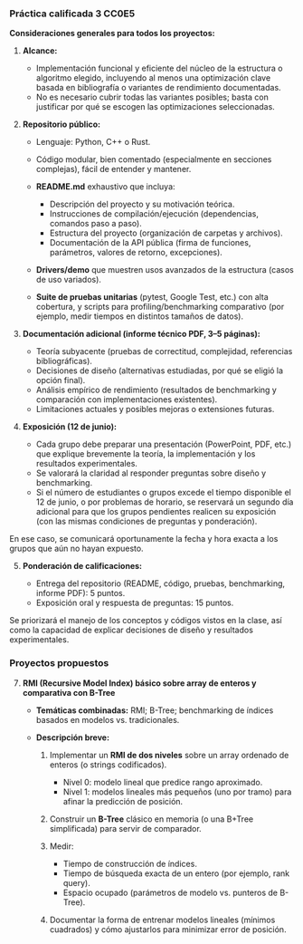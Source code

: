 ### **Práctica calificada 3 CC0E5**

**Consideraciones generales para todos los proyectos:**

1. **Alcance:**

   * Implementación funcional y eficiente del núcleo de la estructura o algoritmo elegido, incluyendo al menos una optimización clave basada en bibliografía o variantes de rendimiento documentadas.
   * No es necesario cubrir todas las variantes posibles; basta con justificar por qué se escogen las optimizaciones seleccionadas.

2. **Repositorio público:**

   * Lenguaje: Python, C++ o Rust.
   * Código modular, bien comentado (especialmente en secciones complejas), fácil de entender y mantener.
   * **README.md** exhaustivo que incluya:

     * Descripción del proyecto y su motivación teórica.
     * Instrucciones de compilación/ejecución (dependencias, comandos paso a paso).
     * Estructura del proyecto (organización de carpetas y archivos).
     * Documentación de la API pública (firma de funciones, parámetros, valores de retorno, excepciones).
   * **Drivers/demo** que muestren usos avanzados de la estructura (casos de uso variados).
   * **Suite de pruebas unitarias** (pytest, Google Test, etc.) con alta cobertura, y scripts para profiling/benchmarking comparativo (por ejemplo, medir tiempos en distintos tamaños de datos).

3. **Documentación adicional (informe técnico PDF, 3–5 páginas):**

   * Teoría subyacente (pruebas de correctitud, complejidad, referencias bibliográficas).
   * Decisiones de diseño (alternativas estudiadas, por qué se eligió la opción final).
   * Análisis empírico de rendimiento (resultados de benchmarking y comparación con implementaciones existentes).
   * Limitaciones actuales y posibles mejoras o extensiones futuras.

4. **Exposición (12 de junio):**

   * Cada grupo debe preparar una presentación (PowerPoint, PDF, etc.) que explique brevemente la teoría, la implementación y los resultados experimentales.
   * Se valorará la claridad al responder preguntas sobre diseño y benchmarking.
   * Si el número de estudiantes o grupos excede el tiempo disponible el 12 de junio, o por problemas de horario, se reservará un segundo día adicional para que los grupos pendientes realicen su exposición (con las mismas condiciones de preguntas y ponderación).

En ese caso, se comunicará oportunamente la fecha y hora exacta a los grupos que aún no hayan expuesto.

5. **Ponderación de calificaciones:**

   * Entrega del repositorio (README, código, pruebas, benchmarking, informe PDF): 5 puntos.
   * Exposición oral y respuesta de preguntas: 15 puntos.

Se priorizará el manejo de los conceptos y códigos vistos en la clase, así como la capacidad de explicar decisiones de diseño y resultados experimentales.

### Proyectos propuestos

7. **RMI (Recursive Model Index) básico sobre array de enteros y comparativa con B-Tree**

   * **Temáticas combinadas:** RMI; B-Tree; benchmarking de índices basados en modelos vs. tradicionales.
   * **Descripción breve:**

     1. Implementar un **RMI de dos niveles** sobre un array ordenado de enteros (o strings codificados).

        * Nivel 0: modelo lineal que predice rango aproximado.
        * Nivel 1: modelos lineales más pequeños (uno por tramo) para afinar la predicción de posición.
     2. Construir un **B-Tree** clásico en memoria (o una B+Tree simplificada) para servir de comparador.
     3. Medir:

        * Tiempo de construcción de índices.
        * Tiempo de búsqueda exacta de un entero (por ejemplo, rank query).
        * Espacio ocupado (parámetros de modelo vs. punteros de B-Tree).
     4. Documentar la forma de entrenar modelos lineales (mínimos cuadrados) y cómo ajustarlos para minimizar error de posición.
